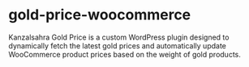 # gold-price-woocommerce
Kanzalsahra Gold Price is a custom WordPress plugin designed to dynamically fetch the latest gold prices and automatically update WooCommerce product prices based on the weight of gold products. 
